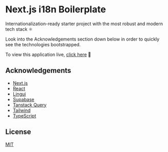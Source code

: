 
# Next.js i18n Boilerplate
Internationalization-ready starter project with the most robust and modern tech stack ⚛️

Look into the Acknowledgements section down below in order to quickly see the technologies bootstrapped.

To view this application live, [click here](https://nextjs-i18n-boilerplate.vercel.app/) 🚀
## Acknowledgements

 - [Next.js](https://nextjs.org/)
 - [React](https://react.dev/)
 - [Lingui](https://lingui.dev/)
 - [Supabase](https://supabase.com/)
 - [Tanstack Query](https://tanstack.com/query/latest)
 - [Tailwind](https://tailwindcss.com/)
 - [TypeScript](https://www.typescriptlang.org/)
## License

[MIT](https://choosealicense.com/licenses/mit/)

